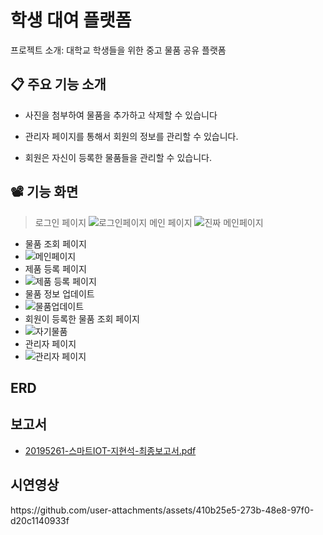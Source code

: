 # 학생 대여 플랫폼
프로젝트 소개: 대학교 학생들을 위한 중고 물품 공유 플랫폼

## 📋 주요 기능 소개
- 사진을 첨부하여 물품을 추가하고 삭제할 수 있습니다

- 관리자 페이지를 통해서 회원의 정보를 관리할 수 있습니다.
  
- 회원은 자신이 등록한 물품들을 관리할 수 있습니다.

## 📽️ 기능 화면
> 로그인 페이지
>  ![로그인페이지](https://github.com/user-attachments/assets/15502a0b-5127-497c-8400-55b4b6e86edf)
> 메인 페이지
>  ![진짜 메인페이지](https://github.com/user-attachments/assets/5fd66b3e-0e79-4801-b00c-3d87f317f8ad)
+ 물품 조회 페이지
+ ![메인페이지](https://github.com/user-attachments/assets/cd4d8cd0-140c-461f-9c90-78fa3b38484c)
+ 제품 등록 페이지
+ ![제품 등록 페이지](https://github.com/user-attachments/assets/2ecb5ea3-3157-4c31-9032-8aa625614a1c)
+ 물품 정보 업데이트
+ ![물품업데이트](https://github.com/user-attachments/assets/368b894c-9cb2-467f-82cc-514c5be462ad)
+ 회원이 등록한 물품 조회 페이지
+ ![자기물품](https://github.com/user-attachments/assets/03b4a4a0-f4be-4243-9807-3e8a8cb7e1ed)
+ 관리자 페이지
+ ![관리자 페이지](https://github.com/user-attachments/assets/0e9dbc63-96b5-4e40-a2aa-a29571a3065d)
## ERD


## 보고서
  + [20195261-스마트IOT-지현석-최종보고서.pdf](https://github.com/user-attachments/files/17191968/20195261-.IOT-.-.pdf)


## 시연영상
<tr>
  https://github.com/user-attachments/assets/410b25e5-273b-48e8-97f0-d20c1140933f
</tr>
